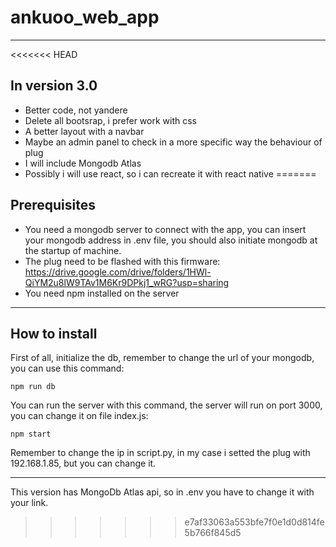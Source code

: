 # ankuoo_web_app

----

<<<<<<< HEAD
## In version 3.0
- Better code, not yandere
- Delete all bootsrap, i prefer work with css
- A better layout  with a navbar
- Maybe an admin panel to check in a more specific way the behaviour of plug
- I will include Mongodb Atlas
- Possibly i will use react, so i can recreate it with react native
=======
## Prerequisites
- You need a mongodb server to connect with the app, you can insert your mongodb address in .env file, you should also initiate mongodb at the startup of machine.
- The plug need to be flashed with this firmware: https://drive.google.com/drive/folders/1HWl-QiYM2u8lW9TAv1M6Kr9DPkj1_wRG?usp=sharing
- You need npm installed on the server

----
## How to install

First of all, initialize the db, remember to change the url of your mongodb, you can use this command:

`npm run db`

You can run the server with this command, the server will run on port 3000, you can change it on file index.js:

`npm start`

Remember to change the ip in script.py, in my case i setted the plug with 192.168.1.85, but you can change it.

----

This version has MongoDb Atlas api, so in .env you have to change it with your link.
>>>>>>> e7af33063a553bfe7f0e1d0d814fe5b766f845d5
